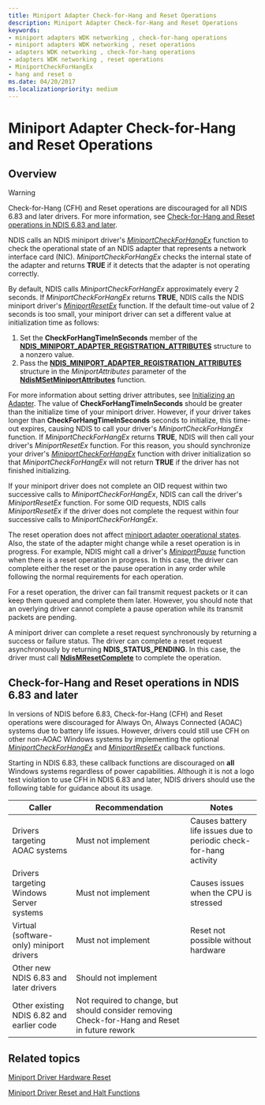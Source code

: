 ```yaml
---
title: Miniport Adapter Check-for-Hang and Reset Operations
description: Miniport Adapter Check-for-Hang and Reset Operations
keywords:
- miniport adapters WDK networking , check-for-hang operations
- miniport adapters WDK networking , reset operations
- adapters WDK networking , check-for-hang operations
- adapters WDK networking , reset operations
- MiniportCheckForHangEx
- hang and reset o
ms.date: 04/20/2017
ms.localizationpriority: medium
---
```


# Miniport Adapter Check-for-Hang and Reset Operations

## Overview

> [!WARNING]
> Check-for-Hang (CFH) and Reset operations are discouraged for all NDIS 6.83 and later drivers. For more information, see [Check-for-Hang and Reset operations in NDIS 6.83 and later](#check-for-hang-and-reset-operations-in-ndis-683-and-later).

NDIS calls an NDIS miniport driver's [*MiniportCheckForHangEx*](/windows-hardware/drivers/ddi/ndis/nc-ndis-miniport_check_for_hang) function to check the operational state of an NDIS adapter that represents a network interface card (NIC). *MiniportCheckForHangEx* checks the internal state of the adapter and returns **TRUE** if it detects that the adapter is not operating correctly.

By default, NDIS calls *MiniportCheckForHangEx* approximately every 2 seconds. If *MiniportCheckForHangEx* returns **TRUE**, NDIS calls the NDIS miniport driver's [*MiniportResetEx*](/windows-hardware/drivers/ddi/ndis/nc-ndis-miniport_reset) function. If the default time-out value of 2 seconds is too small, your miniport driver can set a different value at initialization time as follows:

1.  Set the **CheckForHangTimeInSeconds** member of the [**NDIS\_MINIPORT\_ADAPTER\_REGISTRATION\_ATTRIBUTES**](/windows-hardware/drivers/ddi/ndis/ns-ndis-_ndis_miniport_adapter_registration_attributes) structure to a nonzero value.
2.  Pass the [**NDIS\_MINIPORT\_ADAPTER\_REGISTRATION\_ATTRIBUTES**](/windows-hardware/drivers/ddi/ndis/ns-ndis-_ndis_miniport_adapter_registration_attributes) structure in the *MiniportAttributes* parameter of the [**NdisMSetMiniportAttributes**](/windows-hardware/drivers/ddi/ndis/nf-ndis-ndismsetminiportattributes) function.

For more information about setting driver attributes, see [Initializing an Adapter](initializing-a-miniport-adapter.md).
The value of **CheckForHangTimeInSeconds** should be greater than the initialize time of your miniport driver. However, if your driver takes longer than **CheckForHangTimeInSeconds** seconds to initialize, this time-out expires, causing NDIS to call your driver's *MiniportCheckForHangEx* function. If *MiniportCheckForHangEx* returns **TRUE**, NDIS will then call your driver's *MiniportResetEx* function. For this reason, you should synchronize your driver's [*MiniportCheckForHangEx*](/windows-hardware/drivers/ddi/ndis/nc-ndis-miniport_check_for_hang) function with driver initialization so that *MiniportCheckForHangEx* will not return **TRUE** if the driver has not finished initializing.

If your miniport driver does not complete an OID request within two successive calls to *MiniportCheckForHangEx*, NDIS can call the driver's *MiniportResetEx* function. For some OID requests, NDIS calls *MiniportResetEx* if the driver does not complete the request within four successive calls to *MiniportCheckForHangEx*.

The reset operation does not affect [miniport adapter operational states](miniport-adapter-states-and-operations.md). Also, the state of the adapter might change while a reset operation is in progress. For example, NDIS might call a driver's [*MiniportPause*](/windows-hardware/drivers/ddi/ndis/nc-ndis-miniport_pause) function when there is a reset operation in progress. In this case, the driver can complete either the reset or the pause operation in any order while following the normal requirements for each operation.

For a reset operation, the driver can fail transmit request packets or it can keep them queued and complete them later. However, you should note that an overlying driver cannot complete a pause operation while its transmit packets are pending.

A miniport driver can complete a reset request synchronously by returning a success or failure status. The driver can complete a reset request asynchronously by returning **NDIS\_STATUS\_PENDING**. In this case, the driver must call [**NdisMResetComplete**](/windows-hardware/drivers/ddi/ndis/nf-ndis-ndismresetcomplete) to complete the operation.

## Check-for-Hang and Reset operations in NDIS 6.83 and later

In versions of NDIS before 6.83, Check-for-Hang (CFH) and Reset operations were discouraged for Always On, Always Connected (AOAC) systems due to battery life issues. However, drivers could still use CFH on other non-AOAC Windows systems by implementing the optional [*MiniportCheckForHangEx*](/windows-hardware/drivers/ddi/ndis/nc-ndis-miniport_check_for_hang) and [*MiniportResetEx*](/windows-hardware/drivers/ddi/ndis/nc-ndis-miniport_reset) callback functions. 

Starting in NDIS 6.83, these callback functions are discouraged on **all** Windows systems regardless of power capabilities. Although it is not a logo test violation to use CFH in NDIS 6.83 and later, NDIS drivers should use the following table for guidance about its usage.

| Caller | Recommendation | Notes |
| --- | --- | --- |
| Drivers targeting AOAC systems | Must not implement | Causes battery life issues due to periodic check-for-hang activity |
| Drivers targeting Windows Server systems | Must not implement | Causes issues when the CPU is stressed |
| Virtual (software-only) miniport drivers | Must not implement | Reset not possible without hardware |
| Other new NDIS 6.83 and later drivers | Should not implement |
| Other existing NDIS 6.82 and earlier code | Not required to change, but should consider removing Check-for-Hang and Reset in future rework |

## Related topics


[Miniport Driver Hardware Reset](hardware-reset.md)

[Miniport Driver Reset and Halt Functions](/previous-versions/windows/hardware/network/ff564064(v=vs.85))

 

